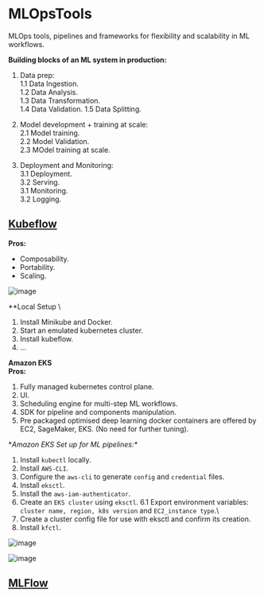 # MLOpsTools
MLOps tools, pipelines and frameworks for flexibility and scalability in ML workflows.

**Building blocks of an ML system in production:**

1. Data prep:\
  1.1 Data Ingestion.\
  1.2 Data Analysis.\
  1.3 Data Transformation.\
  1.4 Data Validation.
  1.5 Data Splitting.
 
2. Model development + training at scale:\
  2.1 Model training.\
  2.2 Model Validation.\
  2.3 MOdel training at scale.
 

3. Deployment and Monitoring:\
  3.1 Deployment.\
  3.2 Serving.\
  3.1 Monitoring.\
  3.2 Logging.


## [Kubeflow]()
**Pros:**
- Composability.
- Portability.
- Scaling.

![image](https://user-images.githubusercontent.com/50487929/183337684-f48dbb48-24de-4c3a-bfdb-ef9d0426c58f.png)

**Local Setup \
1. Install Minikube and Docker.
2. Start an emulated kubernetes cluster.
3. Install kubeflow.
4. ...


**Amazon EKS\
Pros:**
1. Fully managed kubernetes control plane.
2. UI.
3. Scheduling engine for multi-step ML workflows.
4. SDK for pipeline and components manipulation.
5. Pre packaged optimised deep learning docker containers are offered by EC2, SageMaker, EKS. (No need for further tuning).

**Amazon EKS Set up  for ML pipelines:\**
1. Install `kubectl` locally.
2. Install `AWS-CLI`.
3. Configure the `aws-cli` to generate `config` and `credential` files.
4. Install `eksctl`.
5. Install the `aws-iam-authenticator`.
6. Create an `EKS cluster` using `eksctl`.
  6.1 Export environment variables: `cluster name, region, k8s version` and `EC2_instance type`.\
7. Create a cluster config file for use with eksctl and confirm its creation.
8. Install `kfctl`.




![image](https://user-images.githubusercontent.com/50487929/183337804-77496431-333d-4b7b-b8d1-57ecd960601f.png)

![image](https://user-images.githubusercontent.com/50487929/183338049-97001daf-5c6c-470a-962c-a605b5efce31.png)


## [MLFlow]()
